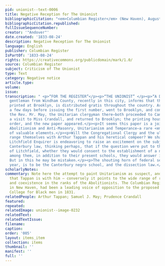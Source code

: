 ```yaml
---
pid: unionist--text-0006
title: Negative Reception for The Unionist
bibliographicCitation: "<em>Columbian Register</em> (New Haven), August 24, 1833"
bibliographicCitation.republished: 
fullIssueSequenceNumber: 
creator: '"Andover"'
date.created: '1833-08-24'
description: Negative Reception for The Unionist
language: English
publisher: Columbian Register
IsPartOf: '1833-08-24'
rights: https://creativecommons.org/publicdomain/mark/1.0/
source: Columbian Register
subject: Criticism of The Unionist
type: Text
category: Negative notice
article.type: 
volume: 
issue: 
transcription: " <p>“FOR THE REGISTER”</p><p>“THE UNIONIST” </p><p>“A Distinguished
  gentleman from Windham County, recently in this city, informs that the Unionist,
  printed at Brooklyn, is distributed gratis throughout the country. Arthur Tappan,
  a few days before issuing the first number, went to Brooklyn, and conferred with
  the Rev. Mr. May, the Unitarian clergyman there—both proceeded to Canterbury, on
  a visit to Miss Crandall, and returned to Brooklyn; the printing house was set in
  order, and the new paper appeared.</p><p>It seems this paper is a joint effort of
  Abolitionism and Anti-Masonry, Unitarianism and Temperance—a rare <em>union</em>
  of valuable elements.</p><p>Will the Congregational Clergy and the ultra orthodox
  range themselves with Arthur Tappan and his heretical compeer? We shall see.</p><p>The
  Litchfield Enquirer is endeavoring to raise an excitement on the subject of the
  Canterbury law, thinking perhaps, that if the question were put to the inhabitants
  of Litchfield, whether they would consent to the establishment of a negro school
  among them, in addition to their present schools, they would answer in the affirmative.
  But in this he may be mistaken.</p><p>The shouting horn of federal sedition this
  year, is to be the Canterbury negro school, and the dissection law.</p><p>ANDOVER</p>"
scholarlyNotes: 
commentary: Note here the attempt to paint Unitarianism as suspect, and to indicate
  that Tappan is with him – conversely it points to the wide range of religious tolerance
  and coexistence in the ranks of the Abolitionists. The Columbian Register, based
  in New Haven, had been a leading voice of opposition to the proposed Manual Labor
  College for Black men in 1831.
relatedPeople: Arthur Tappan; Samuel J. May; Prudence Crandall
featured: 
repeated: 
relatedImage: unionist--image-0232
relatedText: 
relatedTextIssue: 
filename: 
caption: 
order: '005'
layout: items_item
collection: items
thumbnail: ''
manifest: ''
full: ''
---
```

